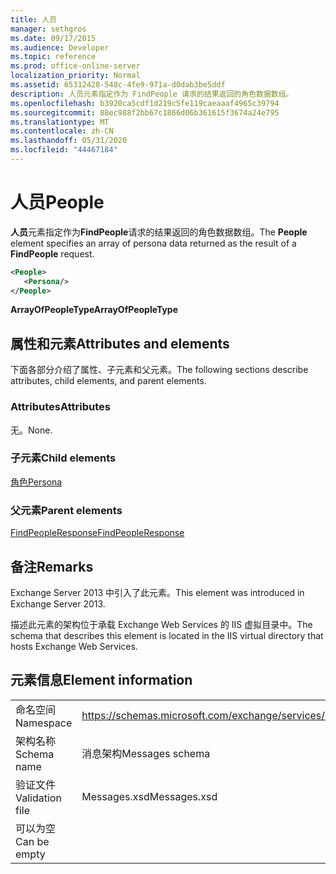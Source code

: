 ```yaml
---
title: 人员
manager: sethgros
ms.date: 09/17/2015
ms.audience: Developer
ms.topic: reference
ms.prod: office-online-server
localization_priority: Normal
ms.assetid: 65312428-548c-4fe9-971a-d0dab3be5ddf
description: 人员元素指定作为 FindPeople 请求的结果返回的角色数据数组。
ms.openlocfilehash: b3920ca5cdf1d219c5fe119caeaaaf4965c39794
ms.sourcegitcommit: 88ec988f2bb67c1866d06b361615f3674a24e795
ms.translationtype: MT
ms.contentlocale: zh-CN
ms.lasthandoff: 05/31/2020
ms.locfileid: "44467184"
---
```

# <a name="people"></a><span data-ttu-id="f5bdd-103">人员</span><span class="sxs-lookup"><span data-stu-id="f5bdd-103">People</span></span>

<span data-ttu-id="f5bdd-104">**人员**元素指定作为**FindPeople**请求的结果返回的角色数据数组。</span><span class="sxs-lookup"><span data-stu-id="f5bdd-104">The **People** element specifies an array of persona data returned as the result of a **FindPeople** request.</span></span> 
  
```XML
<People>
   <Persona/>
</People>
```

<span data-ttu-id="f5bdd-105">**ArrayOfPeopleType**</span><span class="sxs-lookup"><span data-stu-id="f5bdd-105">**ArrayOfPeopleType**</span></span>

## <a name="attributes-and-elements"></a><span data-ttu-id="f5bdd-106">属性和元素</span><span class="sxs-lookup"><span data-stu-id="f5bdd-106">Attributes and elements</span></span>

<span data-ttu-id="f5bdd-107">下面各部分介绍了属性、子元素和父元素。</span><span class="sxs-lookup"><span data-stu-id="f5bdd-107">The following sections describe attributes, child elements, and parent elements.</span></span>
  
### <a name="attributes"></a><span data-ttu-id="f5bdd-108">Attributes</span><span class="sxs-lookup"><span data-stu-id="f5bdd-108">Attributes</span></span>

<span data-ttu-id="f5bdd-109">无。</span><span class="sxs-lookup"><span data-stu-id="f5bdd-109">None.</span></span>
  
### <a name="child-elements"></a><span data-ttu-id="f5bdd-110">子元素</span><span class="sxs-lookup"><span data-stu-id="f5bdd-110">Child elements</span></span>

[<span data-ttu-id="f5bdd-111">角色</span><span class="sxs-lookup"><span data-stu-id="f5bdd-111">Persona</span></span>](persona.md)
  
### <a name="parent-elements"></a><span data-ttu-id="f5bdd-112">父元素</span><span class="sxs-lookup"><span data-stu-id="f5bdd-112">Parent elements</span></span>

[<span data-ttu-id="f5bdd-113">FindPeopleResponse</span><span class="sxs-lookup"><span data-stu-id="f5bdd-113">FindPeopleResponse</span></span>](findpeopleresponse.md)
  
## <a name="remarks"></a><span data-ttu-id="f5bdd-114">备注</span><span class="sxs-lookup"><span data-stu-id="f5bdd-114">Remarks</span></span>

<span data-ttu-id="f5bdd-115">Exchange Server 2013 中引入了此元素。</span><span class="sxs-lookup"><span data-stu-id="f5bdd-115">This element was introduced in Exchange Server 2013.</span></span>
  
<span data-ttu-id="f5bdd-116">描述此元素的架构位于承载 Exchange Web Services 的 IIS 虚拟目录中。</span><span class="sxs-lookup"><span data-stu-id="f5bdd-116">The schema that describes this element is located in the IIS virtual directory that hosts Exchange Web Services.</span></span>
  
## <a name="element-information"></a><span data-ttu-id="f5bdd-117">元素信息</span><span class="sxs-lookup"><span data-stu-id="f5bdd-117">Element information</span></span>

|||
|:-----|:-----|
|<span data-ttu-id="f5bdd-118">命名空间</span><span class="sxs-lookup"><span data-stu-id="f5bdd-118">Namespace</span></span>  <br/> |https://schemas.microsoft.com/exchange/services/2006/messages  <br/> |
|<span data-ttu-id="f5bdd-119">架构名称</span><span class="sxs-lookup"><span data-stu-id="f5bdd-119">Schema name</span></span>  <br/> |<span data-ttu-id="f5bdd-120">消息架构</span><span class="sxs-lookup"><span data-stu-id="f5bdd-120">Messages schema</span></span>  <br/> |
|<span data-ttu-id="f5bdd-121">验证文件</span><span class="sxs-lookup"><span data-stu-id="f5bdd-121">Validation file</span></span>  <br/> |<span data-ttu-id="f5bdd-122">Messages.xsd</span><span class="sxs-lookup"><span data-stu-id="f5bdd-122">Messages.xsd</span></span>  <br/> |
|<span data-ttu-id="f5bdd-123">可以为空</span><span class="sxs-lookup"><span data-stu-id="f5bdd-123">Can be empty</span></span>  <br/> ||
   

